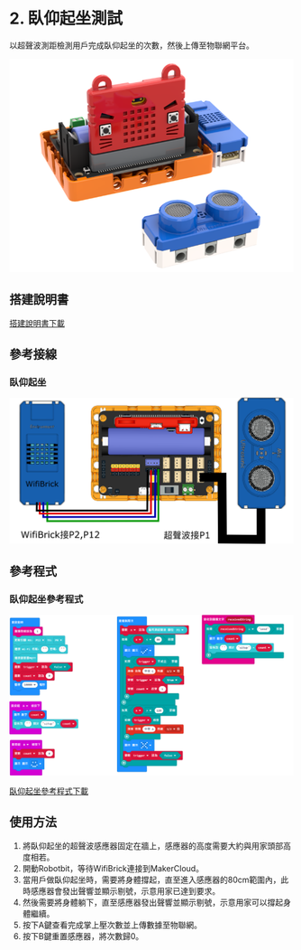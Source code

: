 # 2. 臥仰起坐測試

以超聲波測距檢測用戶完成臥仰起坐的次數，然後上傳至物聯網平台。

![](./images/pushup.png)

## 搭建說明書

[搭建說明書下載](https://github.com/kittenbothk/kittenbothk/raw/master/Kits/fitness/images/situp.pdf)

## 參考接線

### 臥仰起坐

![](./images/pushup_wire.png)

## 參考程式

### 臥仰起坐參考程式

![](./images/situp_code3.png)

[臥仰起坐參考程式下載](https://makecode.microbit.org/_MpRaVHYYLKg7)


## 使用方法

1. 將臥仰起坐的超聲波感應器固定在牆上，感應器的高度需要大約與用家頭部高度相若。
3. 開動Robotbit，等待WifiBrick連接到MakerCloud。
4. 當用戶做臥仰起坐時，需要將身體撐起，直至進入感應器的80cm範圍內，此時感應器會發出聲響並顯示剔號，示意用家已達到要求。
5. 然後需要將身體躺下，直至感應器發出聲響並顯示剔號，示意用家可以撐起身體繼續。
6. 按下A鍵查看完成掌上壓次數並上傳數據至物聯網。
7. 按下B鍵重置感應器，將次數歸0。